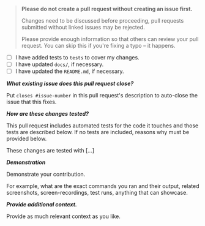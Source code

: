 > **Please do not create a pull request without creating an issue first.**
>
> Changes need to be discussed before proceeding, pull requests submitted without linked issues may be rejected.
>
> Please provide enough information so that others can review your pull request. You can skip this if you're fixing a typo – it happens.

* [ ] I have added tests to `tests` to cover my changes.
* [ ] I have updated `docs/`, if necessary.
* [ ] I have updated the `README.md`, if necessary.

***What existing issue does this pull request close?***

Put `closes #issue-number` in this pull request's description to auto-close the issue that this fixes.

***How are these changes tested?***

This pull request includes automated tests for the code it touches and those tests are described below. If no tests are included, reasons why must be provided below.

These changes are tested with [...]

***Demonstration***

Demonstrate your contribution.

For example, what are the exact commands you ran and their output, related screenshots, screen-recordings, test runs, anything that can showcase.

***Provide additional context.***

Provide as much relevant context as you like.
